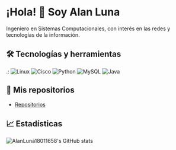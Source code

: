 # ¡Hola! 👋 Soy Alan Luna

Ingeniero en Sistemas Computacionales, con interés en las redes y tecnologías de la información.

## 🛠️ Tecnologías y herramientas

.: ![Linux](https://img.shields.io/badge/Linux-FCC624?style=flat-square&logo=linux&logoColor=black)
![Cisco](https://img.shields.io/badge/Cisco-1BA0D7?style=flat-square&logo=cisco&logoColor=white)
![Python](https://img.shields.io/badge/Python-3776AB?style=flat-square&logo=python&logoColor=white)
![MySQL](https://img.shields.io/badge/MySQL-4479A1?style=flat-square&logo=mysql&logoColor=white)
![Java](https://img.shields.io/badge/Java-ED8B00?style=flat-square&logo=openjdk&logoColor=white)

## 📂 Mis repositorios

- [Repositorios](https://github.com/AlanLuna18011658?tab=repositories)

## 📈 Estadísticas

![AlanLuna18011658's GitHub stats](https://github-readme-stats.vercel.app/api?username=AlanLuna18011658&show_icons=true&theme=radical)
